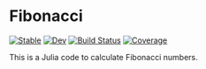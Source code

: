 # Fibonacci

[![Stable](https://img.shields.io/badge/docs-stable-blue.svg)](https://robertweinbrenner.github.io/Fibonacci.jl/stable/)
[![Dev](https://img.shields.io/badge/docs-dev-blue.svg)](https://robertweinbrenner.github.io/Fibonacci.jl/dev/)
[![Build Status](https://github.com/robertweinbrenner/Fibonacci.jl/actions/workflows/CI.yml/badge.svg?branch=main)](https://github.com/robertweinbrenner/Fibonacci.jl/actions/workflows/CI.yml?query=branch%3Amain)
[![Coverage](https://codecov.io/gh/robertweinbrenner/Fibonacci.jl/branch/main/graph/badge.svg)](https://codecov.io/gh/robertweinbrenner/Fibonacci.jl)

This is a Julia code to calculate Fibonacci numbers.